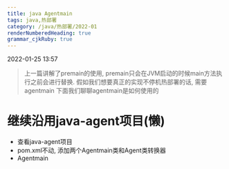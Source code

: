 ```yaml
---
title: java Agentmain
tags: java,热部署
category: /java/热部署/2022-01
renderNumberedHeading: true
grammar_cjkRuby: true
---
```

2022-01-25 13:57

> 上一篇讲解了premain的使用, premain只会在JVM启动的时候main方法执行之前会进行替换. 
> 假如我们想要真正的实现不停机热部署的话, 需要agentmain
> 下面我们聊聊agentmain是如何使用的


# 继续沿用java-agent项目(懒)
* 查看java-agent项目
* pom.xml不动, 添加两个Agentmain类和Agent类转换器
* Agentmain